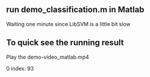 ## run demo_classification.m in Matlab
Waiting one minute since LibSVM is a little bit slow

## To quick see the running result
Play the demo-video_matlab.mp4

0
index:  93